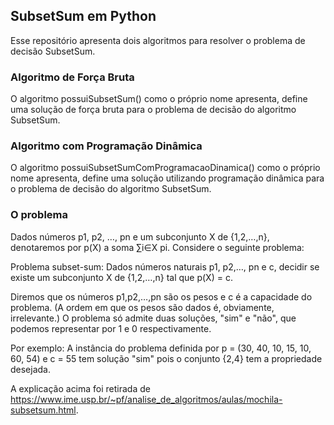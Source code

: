 ## SubsetSum em Python

Esse repositório apresenta dois algoritmos para resolver o problema de decisão SubsetSum.

### Algoritmo de Força Bruta
O algoritmo possuiSubsetSum() como o próprio nome apresenta, define uma solução de força bruta para o problema de decisão do algoritmo SubsetSum.

### Algoritmo com Programação Dinâmica
O algoritmo possuiSubsetSumComProgramacaoDinamica() como o próprio nome apresenta, define uma solução utilizando programação dinâmica para o problema de decisão do algoritmo SubsetSum.

### O problema

Dados números p1, p2, …, pn e um subconjunto X de {1,2,…,n}, denotaremos por p(X) a soma ∑i∈X pi. Considere o seguinte problema:

Problema subset-sum: Dados números naturais p1, p2,…, pn e c, decidir se existe um subconjunto X de {1,2,…,n} tal que p(X) = c.

Diremos que os números p1,p2,…,pn são os pesos e c  é a capacidade do problema.  (A ordem em que os pesos são dados é, obviamente, irrelevante.)  O problema só admite duas soluções, "sim" e "não", que podemos representar por 1 e 0 respectivamente.

Por exemplo:
A instância do problema definida por p = (30, 40, 10, 15, 10, 60, 54)  e  c = 55  tem solução "sim" pois o conjunto {2,4} tem a propriedade desejada. 

A explicação acima foi retirada de https://www.ime.usp.br/~pf/analise_de_algoritmos/aulas/mochila-subsetsum.html.